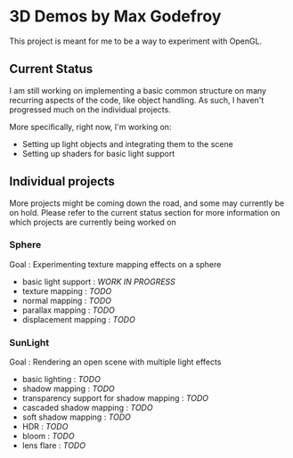 # 3D Demos by Max Godefroy

This project is meant for me to be a way to experiment with OpenGL.

## Current Status

I am still working on implementing a basic common structure on many 
recurring aspects of the code, like object handling. As such, I haven't 
progressed much on the individual projects.

More specifically, right now, I'm working on:
- Setting up light objects and integrating them to the scene
- Setting up shaders for basic light support


## Individual projects

More projects might be coming down the road, and some may currently be 
on hold. Please refer to the current status section for more information
on which projects are currently being worked on

### Sphere

Goal : Experimenting texture mapping effects on a sphere 
- basic light support : *WORK IN PROGRESS*
- texture mapping : *TODO*
- normal mapping : *TODO*
- parallax mapping : *TODO*
- displacement mapping : *TODO*


### SunLight

Goal : Rendering an open scene with multiple light effects
- basic lighting : *TODO*
- shadow mapping : *TODO*
- transparency support for shadow mapping : *TODO*
- cascaded shadow mapping : *TODO*
- soft shadow mapping : *TODO*
- HDR : *TODO*
- bloom : *TODO*
- lens flare : *TODO*
